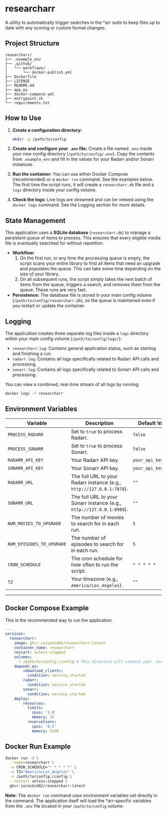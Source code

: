 # researcharr

A utility to automatically trigger searches in the *arr suite to keep files up to date with any scoring or custom format changes.

## Project Structure

```
researcharr/
├── .example_env
├── .github/
│   └── workflows/
│       └── docker-publish.yml
├── Dockerfile
├── LICENSE
├── README.md
├── app.py
├── docker-compose.yml
├── entrypoint.sh
└── requirements.txt
```

## How to Use

1.  **Create a configuration directory:**
    ```bash
    mkdir -p /path/to/config
    ```

2.  **Create and configure your `.env` file:**
    Create a file named `.env` inside your new config directory (`/path/to/config/.env`). Copy the contents from `.example_env` and fill in the values for your Radarr and/or Sonarr instances.

3.  **Run the container:**
    You can use either Docker Compose (recommended) or a `docker run` command. See the examples below. The first time the script runs, it will create a `researcharr.db` file and a `logs` directory inside your config volume.

4.  **Check the logs:**
    Live logs are streamed and can be viewed using the `docker logs` command. See the Logging section for more details.

## State Management

This application uses a **SQLite database** (`researcharr.db`) to manage a persistent queue of items to process. This ensures that every eligible media file is eventually searched for without repetition.

*   **Workflow:**
    1.  On the first run, or any time the processing queue is empty, the script scans your entire library to find all items that need an upgrade and populates the queue. This can take some time depending on the size of your library.
    2.  On all subsequent runs, the script simply takes the next batch of items from the queue, triggers a search, and removes them from the queue. These runs are very fast.
*   **Persistence:** The database file is stored in your main config volume (`/path/to/config/researcharr.db`), so the queue is maintained even if you restart or update the container.

## Logging

The application creates three separate log files inside a `logs` directory within your main config volume (`/path/to/config/logs/`):

*   `researcharr.log`: Contains general application status, such as starting and finishing a run.
*   `radarr.log`: Contains all logs specifically related to Radarr API calls and processing.
*   `sonarr.log`: Contains all logs specifically related to Sonarr API calls and processing.

You can view a combined, real-time stream of all logs by running:
```bash
docker logs -f researcharr
```

## Environment Variables

| Variable                  | Description                                                                                             | Default Value       |
| ------------------------- | ------------------------------------------------------------------------------------------------------- | ------------------- |
| `PROCESS_RADARR`          | Set to `true` to process Radarr.                                                                        | `false`             |
| `PROCESS_SONARR`          | Set to `true` to process Sonarr.                                                                        | `false`             |
| `RADARR_API_KEY`          | Your Radarr API key.                                                                                    | `your_api_key_here` |
| `SONARR_API_KEY`          | Your Sonarr API key.                                                                                    | `your_api_key_here` |
| `RADARR_URL`              | The full URL to your Radarr instance (e.g., `http://127.0.0.1:7878`).                                | `""`                |
| `SONARR_URL`              | The full URL to your Sonarr instance (e.g., `http://127.0.0.1:8989`).                                | `""`                |
| `NUM_MOVIES_TO_UPGRADE`   | The number of movies to search for in each run.                                                         | `5`                 |
| `NUM_EPISODES_TO_UPGRADE` | The number of episodes to search for in each run.                                                       | `5`                 |
| `CRON_SCHEDULE`           | The cron schedule for how often to run the script.                                                      | `* * * * *`         |
| `TZ`                      | Your timezone (e.g., `America/Los_Angeles`).                                                            | `""`                |

---

## Docker Compose Example

This is the recommended way to run the application.

```yaml
---
services:
  researcharr:
    image: ghcr.io/wikid82/researcharr:latest
    container_name: researcharr
    restart: unless-stopped
    volumes:
      - /path/to/config:/config # This directory will contain your .env file, logs/, and researcharr.db
    depends_on:
        <download_client>:
          condition: service_started
        radarr:
          condition: service_started
        sonarr:
          condition: service_started
    deploy:
        resources:
          limits:
            cpus: '1.0'
            memory: 2G
          reservations:
            cpus: '0.5'
            memory: 512M
```

## Docker Run Example

```bash
docker run -d \
  --name=researcharr \
  -e CRON_SCHEDULE="* * * * *" \
  -e TZ="America/Los_Angeles" \
  -v /path/to/config:/config \
  --restart unless-stopped \
  ghcr.io/wikid82/researcharr:latest
```
**Note:** The `docker run` command uses environment variables set directly in the command. The application itself will load the *arr-specific variables from the `.env` file located in your `/path/to/config` volume.
